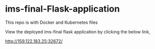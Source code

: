 # ims-final-Flask-application
This repo is with Docker and Kubernetes files

View the deployed ims-final flask application by clicking the below link,

http://159.122.183.25:32672/


